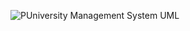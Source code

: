 ![PUniversity Management System UML](https://github.com/ozkan-65/java101patika/assets/90394055/2e0c91f9-375e-477e-9ebb-400029676db4)

